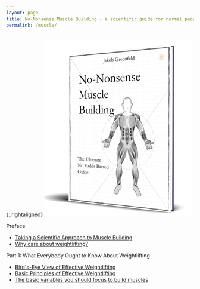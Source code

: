 ```yaml
---
layout: page
title: No-Nonsense Muscle Building - a scientific guide for normal people
permalink: /muscle/
---
```


{:.rightaligned}
![](/images/muscle2.png)

Preface

- [Taking a Scientific Approach to Muscle Building](/scientific)
- [Why care about weightlifting?](/why-care)

Part 1: What Everybody Ought to Know About Weightlifting

- [Bird's-Eye View of Effective Weightlifting](/bird)
- [Basic Principles of Effective Weightlifting](/weightlifting-principles)
- [The basic variables you should focus to build muscles](/basic-variables)